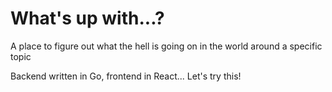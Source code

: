 # What's up with...?
A place to figure out what the hell is going on in the world around a specific topic

Backend written in Go, frontend in React... Let's try this!
